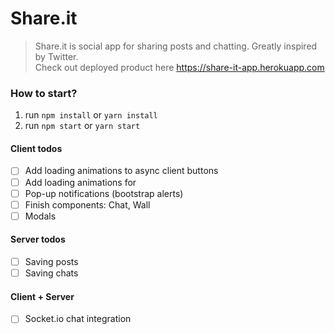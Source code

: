 # Share.it
> Share.it is social app for sharing posts and chatting. Greatly inspired by Twitter.  
> Check out deployed product here https://share-it-app.herokuapp.com


### How to start?
1. run `npm install` or `yarn install`
1. run `npm start` or `yarn start`


#### Client todos
- [ ] Add loading animations to async client buttons
- [ ] Add loading animations for 
- [ ] Pop-up notifications (bootstrap alerts)
- [ ] Finish components: Chat, Wall
- [ ] Modals

#### Server todos
- [ ] Saving posts
- [ ] Saving chats

#### Client + Server
- [ ] Socket.io chat integration
